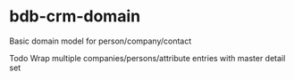 bdb-crm-domain
==============

Basic domain model for person/company/contact

Todo Wrap multiple companies/persons/attribute entries with master detail set


